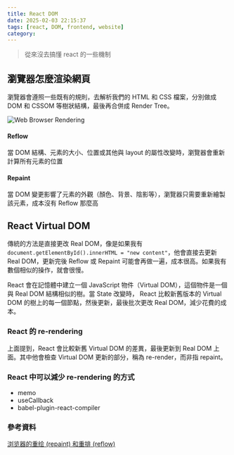 ```yaml
---
title: React DOM
date: 2025-02-03 22:15:37
tags: [react, DOM, frontend, website]
category:
---
```


> 從來沒去搞懂 react 的一些機制

## 瀏覽器怎麼渲染網頁

瀏覽器會遵照一些既有的規則，去解析我們的 HTML 和 CSS 檔案，分別做成 DOM 和 CSSOM 等樹狀結構，最後再合併成 Render Tree。

![Web Browser Rendering](https://www.lumin.tech/articles/browser-reflow-repaint/reflow_repaint.png)

#### Reflow

當 DOM 結構、元素的大小、位置或其他與 layout 的屬性改變時，瀏覽器會重新計算所有元素的位置

#### Repaint

當 DOM 變更影響了元素的外觀（顏色、背景、陰影等），瀏覽器只需要重新繪製該元素，成本沒有 Reflow 那麼高

## React Virtual DOM

傳統的方法是直接更改 Real DOM，像是如果我有 `document.getElementById().innerHTML = "new content"`，他會直接去更新 Real DOM，更新完後 Reflow 或 Repaint 可能會再做一遍，成本很高。如果我有數個相似的操作，就會很慢。

React 會在記憶體中建立一個 JavaScript 物件（Virtual DOM），這個物件是一個與 Real DOM 結構相似的樹。當 State 改變時， React 比較新舊版本的 Virtual DOM 的樹上的每一個節點，然後更新，最後批次更改 Real DOM，減少花費的成本。

### React 的 re-rendering

上面提到，React 會比較新舊 Virtual DOM 的差異，最後更新到 Real DOM 上面。其中他會檢查 Virtual DOM 更新的部分，稱為 re-render，而非指 repaint。

### React 中可以減少 re-rendering 的方式

- memo
- useCallback
- babel-plugin-react-compiler

### 參考資料

[浏览器的重绘 (repaint) 和重排 (reflow)](https://www.lumin.tech/articles/browser-reflow-repaint/)
